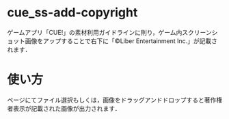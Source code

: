 # cue_ss-add-copyright
ゲームアプリ「CUE!」の素材利用ガイドラインに則り，ゲーム内スクリーンショット画像をアップすることで右下に「©Liber Entertainment Inc.」が記載されます．

# 使い方
ページにてファイル選択もしくは，画像をドラッグアンドドロップすると著作権者表示が記載された画像が出力されます．
